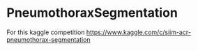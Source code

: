 # PneumothoraxSegmentation
For this kaggle competition https://www.kaggle.com/c/siim-acr-pneumothorax-segmentation

